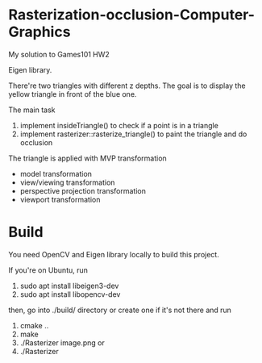 # Rasterization-occlusion-Computer-Graphics
My solution to Games101 HW2 

Eigen library. 

There're two triangles with different z depths. The goal is to display the yellow triangle in front of the blue one.

The main task
1. implement insideTriangle() to check if a point is in a triangle
2. implement rasterizer::rasterize_triangle() to paint the triangle and do occlusion

The triangle is applied with
MVP transformation
- model transformation
- view/viewing transformation
- perspective projection transformation
- viewport transformation

# Build
You need OpenCV and Eigen library locally to build this project. 

If you're on Ubuntu, run 
1. sudo apt install libeigen3-dev
2. sudo apt install libopencv-dev

then, go into ./build/ directory or create one if it's not there and run
1. cmake ..
2. make
3. ./Rasterizer image.png 
or 
3. ./Rasterizer
